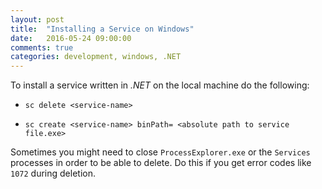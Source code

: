 ```yaml
---
layout: post
title:  "Installing a Service on Windows"
date:   2016-05-24 09:00:00
comments: true
categories: development, windows, .NET
---
```


To install a service written in *.NET* on the local machine do the following:

* `sc delete <service-name>`

* `sc create <service-name> binPath= <absolute path to service file.exe>`

Sometimes you might need to close `ProcessExplorer.exe` or the `Services` processes in order to be able to delete. Do this if you get error codes like `1072` during deletion.
